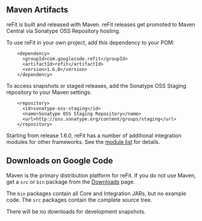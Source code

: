 ## Maven Artifacts ##

reFit is built and released with Maven. reFit releases get promoted to Maven Central via Sonatype OSS Repository hosting.

To use reFit in your own project, add this dependency to your POM:

```
    <dependency>
      <groupId>com.googlecode.refit</groupId>
      <artifactId>refit</artifactId>
      <version>1.6.0</version>
    </dependency>
```


To access snapshots or staged releases, add the Sonatype OSS Staging repository to your Maven settings:

```
    <repository>
      <id>sonatype-oss-staging</id>
      <name>Sonatype OSS Staging Repository</name>
      <url>http://oss.sonatype.org/content/groups/staging</url>
    </repository>
```

Starting from release 1.6.0, reFit has a number of additional integration modules for other frameworks. See the [module list](ModuleList.md) for details.

## Downloads on Google Code ##

Maven is the primary distribution platform for reFit. If you do not use Maven, get a `src` or `bin` package from the [Downloads](http://code.google.com/p/refit/downloads/list) page.

The `bin` packages contain all Core and Integration JARs, but no example code. The `src` packages contain the complete source tree.

There will be no downloads for development snapshots.